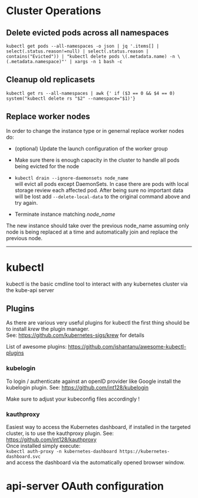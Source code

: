 # Cluster Operations

## Delete evicted pods across all namespaces

`
kubectl get pods --all-namespaces -o json | jq '.items[] | select(.status.reason!=null) | select(.status.reason | contains("Evicted")) | "kubectl delete pods \(.metadata.name) -n \(.metadata.namespace)"' | xargs -n 1 bash -c
`

## Cleanup old replicasets
`kubectl get rs --all-namespaces | awk {' if ($3 == 0 && $4 == 0) system("kubectl delete rs "$2" --namespace="$1)'}`

## Replace worker nodes
In order to change the instance type or in genernal replace worker nodes do:

* (optional) Update the launch configuration of the worker group

* Make sure there is enough capacity in the cluster to handle all pods being evicted for the node

* `kubectl drain --ignore-daemonsets node_name`  
will evict all pods except DaemonSets. In case there are pods with local storage review each affected pod. After being sure no important data will be lost add `--delete-local-data` to the original command above and try again.

* Terminate instance matching *node_name*

The new instance should take over the previous node_name assuming only node is being replaced at a time and automatically join and replace the previous node.

---

# kubectl
kubectl is the basic cmdline tool to interact with any kubernetes cluster via the kube-api server

## Plugins
As there are various very useful plugins for kubectl the first thing should be to install *krew* the plugin manager.  
See: https://github.com/kubernetes-sigs/krew for details

List of awesome plugins: https://github.com/ishantanu/awesome-kubectl-plugins

### kubelogin
To login / authenticate against an openID provider like Google install the kubelogin plugin.
See: https://github.com/int128/kubelogin

Make sure to adjust your kubeconfig files accordingly !

### kauthproxy
Easiest way to access the Kubernetes dashboard, if installed in the targeted cluster, is to use the kauthproxy plugin.
See: https://github.com/int128/kauthproxy  
Once installed simply execute:  
`kubectl auth-proxy -n kubernetes-dashboard https://kubernetes-dashboard.svc`  
and access the dashboard via the automatically opened browser window.
# api-server OAuth configuration
